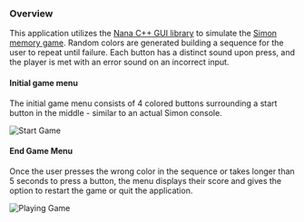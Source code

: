 ### Overview
This application utilizes the [Nana C++ GUI library](http://nanapro.org/en-us/ "Nana C++ GUI library") to simulate the [Simon memory game](https://www.youtube.com/watch?v=1Yqj76Q4jJ4). Random colors are generated building a sequence for the user to repeat until failure. Each button has a distinct sound upon press, and the player is met with an error sound on an incorrect input.

#### Initial game menu
The initial game menu consists of 4 colored buttons surrounding a
start button in the middle - similar to an actual Simon console.

![Start Game](https://cdn.discordapp.com/attachments/391871469107544066/784620527259090954/unknown.png)

####  End Game Menu
Once the user presses the wrong color in the sequence or takes longer than 5 seconds to press a button, the menu displays their score and gives the option to restart the game or quit the application.

![Playing Game](https://media.discordapp.net/attachments/391871469107544066/785137382622101524/unknown.png)